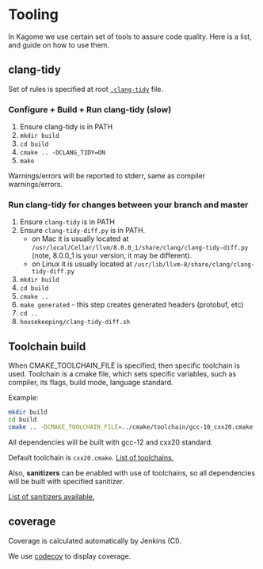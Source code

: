 [//]: # (
Copyright Quadrivium LLC
All Rights Reserved
SPDX-License-Identifier: Apache-2.0
)

# Tooling 

In Kagome we use certain set of tools to assure code quality. Here is a list, and guide on how to use them.


## clang-tidy

Set of rules is specified at root [`.clang-tidy`](../../.clang-tidy) file.

### Configure + Build + Run clang-tidy (slow)

1. Ensure clang-tidy is in PATH
2. `mkdir build`
3. `cd build`
4. `cmake .. -DCLANG_TIDY=ON`
5. `make`

Warnings/errors will be reported to stderr, same as compiler warnings/errors.

### Run clang-tidy for changes between your branch and master

1. Ensure `clang-tidy` is in PATH
2. Ensure `clang-tidy-diff.py` is in PATH.
    - on Mac it is usually located at `/usr/local/Cellar/llvm/8.0.0_1/share/clang/clang-tidy-diff.py` (note, 8.0.0_1 is your version, it may be different).
    - on Linux it is usually located at `/usr/lib/llvm-8/share/clang/clang-tidy-diff.py`
3. `mkdir build`
4. `cd build`
5. `cmake ..`
6. `make generated` - this step creates generated headers (protobuf, etc)
7. `cd ..`
8. `housekeeping/clang-tidy-diff.sh`

## Toolchain build

When CMAKE_TOOLCHAIN_FILE is specified, then specific toolchain is used.
Toolchain is a cmake file, which sets specific variables, such as compiler, its flags, build mode, language standard.

Example:
```sh
mkdir build
cd build
cmake .. -DCMAKE_TOOLCHAIN_FILE=../cmake/toolchain/gcc-10_cxx20.cmake
```

All dependencies will be built with gcc-12 and cxx20 standard.

Default toolchain is `cxx20.cmake`. [List of toolchains.](../../cmake/toolchain)

Also, **sanitizers** can be enabled with use of toolchains, so all dependencies will be built with specified sanitizer.

[List of sanitizers available.](../../cmake/san)


## coverage

Coverage is calculated automatically by Jenkins (CI).

We use [codecov](https://codecov.io/gh/soramitsu/kagome) to display coverage.

